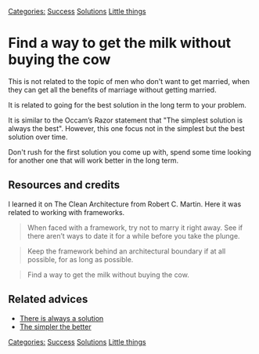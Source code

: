 [Categories:](../Categories/index.md) [Success](../Categories/Success.md) [Solutions](../Categories/Solutions.md) [Little things](../Categories/Little%20things.md)
# Find a way to get the milk without buying the cow

This is not related to the topic of men who don't want to get married, when they can get all the benefits of marriage without getting married.

It is related to going for the best solution in the long term to your problem.

It is similar to the Occam’s Razor statement that "The simplest solution is always the best". However, this one focus not in the simplest but the best solution over time.

Don't rush for the first solution you come up with, spend some time looking for another one that will work better in the long term.

## Resources and credits

I learned it on The Clean Architecture from Robert C. Martin. Here it was related to working with frameworks.

> When faced with a framework, try not to marry it right away. See if there aren’t ways to date it for a while before you take the plunge.

> Keep the framework behind an architectural boundary if at all possible, for as long as possible.

> Find a way to get the milk without buying the cow.

## Related advices

- [There is always a solution](../There%20is%20always%20a%20solution/index.md)
- [The simpler the better](../The%20simpler%20the%20better/index.md)

[Categories:](../Categories/index.md) [Success](../Categories/Success.md) [Solutions](../Categories/Solutions.md) [Little things](../Categories/Little%20things.md)